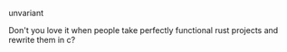 unvariant

Don't you love it when people take perfectly functional rust projects and rewrite them in c?
